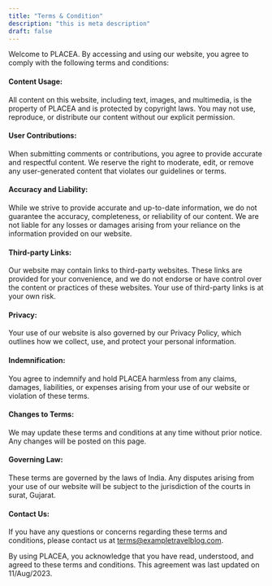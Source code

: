 ```yaml
---
title: "Terms & Condition"
description: "this is meta description"
draft: false
---
```



Welcome to PLACEA. By accessing and using our website, you agree to comply with the following terms and conditions:

#### Content Usage:

All content on this website, including text, images, and multimedia, is the property of PLACEA and is protected by copyright laws. You may not use, reproduce, or distribute our content without our explicit permission.

#### User Contributions:

When submitting comments or contributions, you agree to provide accurate and respectful content. We reserve the right to moderate, edit, or remove any user-generated content that violates our guidelines or terms.

#### Accuracy and Liability:

While we strive to provide accurate and up-to-date information, we do not guarantee the accuracy, completeness, or reliability of our content. We are not liable for any losses or damages arising from your reliance on the information provided on our website.

#### Third-party Links:

Our website may contain links to third-party websites. These links are provided for your convenience, and we do not endorse or have control over the content or practices of these websites. Your use of third-party links is at your own risk.

#### Privacy:

Your use of our website is also governed by our Privacy Policy, which outlines how we collect, use, and protect your personal information.

#### Indemnification:

You agree to indemnify and hold PLACEA harmless from any claims, damages, liabilities, or expenses arising from your use of our website or violation of these terms.

#### Changes to Terms:

We may update these terms and conditions at any time without prior notice. Any changes will be posted on this page.

#### Governing Law:

These terms are governed by the laws of India. Any disputes arising from your use of our website will be subject to the jurisdiction of the courts in surat, Gujarat.

#### Contact Us:

If you have any questions or concerns regarding these terms and conditions, please contact us at terms@exampletravelblog.com.

By using PLACEA, you acknowledge that you have read, understood, and agreed to these terms and conditions. This agreement was last updated on 11/Aug/2023.
